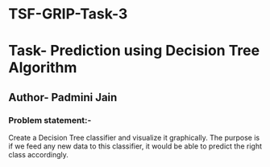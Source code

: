 # TSF-GRIP-Task-3
# Task- Prediction using Decision Tree  Algorithm
## Author- Padmini Jain

### Problem statement:-
Create a Decision Tree classifier and visualize it graphically. The purpose is if we feed any new data to this classifier, it would be able to predict the right class accordingly.

